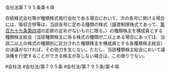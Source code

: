 会社法第７９５条第４項

存続株式会社等が種類株式発行会社である場合において、次の各号に掲げる場合には、吸収合併等は、当該各号に定める種類の株式（譲渡制限株式であって、[第百九十九条第四項](会社法＿＿＿＿第１９９条第４項)の定款の定めがないものに限る。）の種類株主を構成員とする種類株主総会（当該種類株主に係る株式の種類が二以上ある場合にあっては、当該二以上の株式の種類別に区分された種類株主を構成員とする各種類株主総会）の決議がなければ、その効力を生じない。ただし、当該種類株主総会において議決権を行使することができる株主が存しない場合は、この限りでない。

#会社法
#会社法/第７９５条
#会社法/第７９５条/第４項
